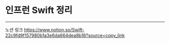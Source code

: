 # 인프런 Swift 정리
---

노션 링크
https://www.notion.so/Swift-22c9fd9f157980b1a3e6da664dea8b18?source=copy_link


